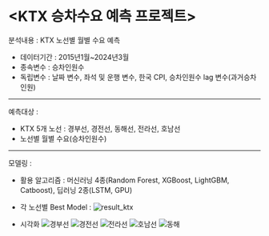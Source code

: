 # <KTX 승차수요 예측 프로젝트>

분석내용 : KTX 노선별 월별 수요 예측
* 데이터기간 : 2015년1월~2024년3월
* 종속변수 : 승차인원수
* 독립변수 : 날짜 변수, 좌석 및 운행 변수, 한국 CPI, 승차인원수 lag 변수(과거승차인원)
---
예측대상 :
* KTX 5개 노선 : 경부선, 경전선, 동해선, 전라선, 호남선
* 노선별 월별 수요(승차인원수)
---
모델링 :
* 활용 알고리즘 : 머신러닝 4종(Random Forest, XGBoost, LightGBM, Catboost), 딥러닝 2종(LSTM, GPU)
* 각 노선별 Best Model : 
![result_ktx](https://github.com/user-attachments/assets/fe1bc97e-409b-4fd1-91c3-d641595535c3)


* 시각화
![경부선](https://github.com/user-attachments/assets/d9f6f180-d98b-43db-84fe-4491445bfe3e)
![경전선](https://github.com/user-attachments/assets/a158af5f-60ec-4843-ae59-3f2f42272cf6)
![전라선](https://github.com/user-attachments/assets/1a55456d-98ae-4a50-a466-91b2ab241918)
![호남선](https://github.com/user-attachments/assets/c49b80ce-a77c-49d5-9d57-7ce053c5d0f5)
![동해](https://github.com/user-attachments/assets/e3c02f9a-67bc-45ec-971a-9c62b92da109)

